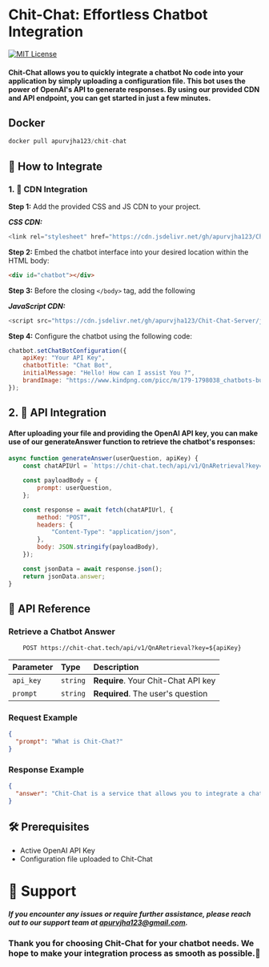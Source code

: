 # Chit-Chat: Effortless Chatbot Integration

[![MIT License](https://img.shields.io/badge/License-MIT-green.svg)](https://choosealicense.com/licenses/mit/)

#### Chit-Chat allows you to quickly integrate a chatbot No code into your application by simply uploading a configuration file. This bot uses the power of OpenAI's API to generate responses. By using our provided CDN and API endpoint, you can get started in just a few minutes.
## Docker
```javascript
docker pull apurvjha123/chit-chat
```
## 🚀 How to Integrate
### 1. 🎨 CDN Integration
**Step 1:** Add the provided CSS and JS CDN to your project.

***CSS CDN:***

```javascript
<link rel="stylesheet" href="https://cdn.jsdelivr.net/gh/apurvjha123/Chit-Chat-Server/js-interface/style.css">
```
**Step 2:** Embed the chatbot interface into your desired location within the HTML body:

```HTML
<div id="chatbot"></div>
```

**Step 3:** Before the closing `</body>` tag, add the following 

***JavaScript CDN:***

```javascript
<script src="https://cdn.jsdelivr.net/gh/apurvjha123/Chit-Chat-Server/js-interface/script.js"></script>
```

**Step 4:** Configure the chatbot using the following code:

```javascript
chatbot.setChatBotConfiguration({
    apiKey: "Your API Key",
    chatbotTitle: "Chat Bot",
    initialMessage: "Hello! How can I assist You ?",
    brandImage: "https://www.kindpng.com/picc/m/179-1798038_chatbots-builder-pricing-crozdesk-free-chatbot-hd-png.png",
});
```

## 2. 🔌 API Integration
#### After uploading your file and providing the OpenAI API key, you can make use of our generateAnswer function to retrieve the chatbot's responses:

```javascript 
async function generateAnswer(userQuestion, apiKey) {
    const chatAPIUrl = `https://chit-chat.tech/api/v1/QnARetrieval?key=${apiKey}`;

    const payloadBody = {
        prompt: userQuestion,
    };

    const response = await fetch(chatAPIUrl, {
        method: "POST",
        headers: {
            "Content-Type": "application/json",
        },
        body: JSON.stringify(payloadBody),
    });

    const jsonData = await response.json();
    return jsonData.answer;
}
```
## 📘 API Reference

### Retrieve a Chatbot Answer


```http
    POST https://chit-chat.tech/api/v1/QnARetrieval?key=${apiKey}
```

| Parameter | Type     | Description                |
| :-------- | :------- | :------------------------- |
| `api_key` | `string` | **Require**. Your Chit-Chat API key |
| `prompt`      | `string` | **Required**. The user's question |

### Request Example

```JSON
{
  "prompt": "What is Chit-Chat?"
}
```

### Response Example

```JSON
{
  "answer": "Chit-Chat is a service that allows you to integrate a chatbot into your application using OpenAI's API."
}
```

## 🛠 Prerequisites
* Active OpenAI API Key
* Configuration file uploaded to Chit-Chat

# 💌 Support
##### If you encounter any issues or require further assistance, please reach out to our support team at apurvjha123@gmail.com.



### Thank you for choosing Chit-Chat for your chatbot needs. We hope to make your integration process as smooth as possible.🚀
